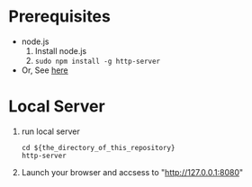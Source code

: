 # Prerequisites
- node.js
  1. Install node.js
  1. `sudo npm install -g http-server`
- Or, See [here](https://github.com/processing/p5.js/wiki/Local-server)

# Local Server
1. run local server
    ```
    cd ${the_directory_of_this_repository}
    http-server
    ```
1. Launch your browser and accsess to "http://127.0.0.1:8080"